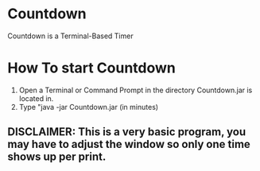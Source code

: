 # Countdown
Countdown is a Terminal-Based Timer

# How To start Countdown
  1. Open a Terminal or Command Prompt in the directory Countdown.jar is located in.
  2. Type "java -jar Countdown.jar <number> (in minutes)
  
## DISCLAIMER: This is a very basic program, you may have to adjust the window so only one time shows up per print.
